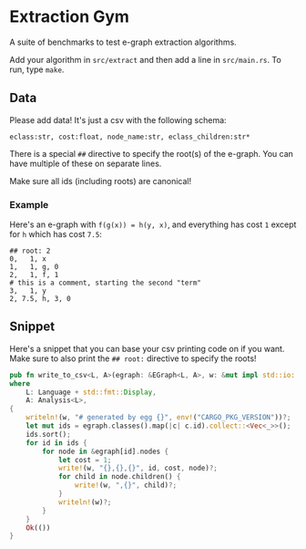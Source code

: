 # Extraction Gym

A suite of benchmarks to test e-graph extraction algorithms.

Add your algorithm in `src/extract` and then add a line in `src/main.rs`. 
To run, type `make`.

## Data

Please add data! It's just a csv with the following schema:

```
eclass:str, cost:float, node_name:str, eclass_children:str*
```

There is a special `##` directive to specify the root(s) of the e-graph.
You can have multiple of these on separate lines.

Make sure all ids (including roots) are canonical!

### Example

Here's an e-graph with `f(g(x)) = h(y, x)`, and everything has cost `1` except for `h` which has cost `7.5`:

```csv
## root: 2
0,   1, x
1,   1, g, 0
2,   1, f, 1
# this is a comment, starting the second "term"
3,   1, y
2, 7.5, h, 3, 0
```

## Snippet

Here's a snippet that you can base your csv printing code on if you want. 
Make sure to also print the `## root:` directive to specify the roots!

```rust 
pub fn write_to_csv<L, A>(egraph: &EGraph<L, A>, w: &mut impl std::io::Write) -> std::io::Result<()>
where
    L: Language + std::fmt::Display,
    A: Analysis<L>,
{
    writeln!(w, "# generated by egg {}", env!("CARGO_PKG_VERSION"))?;
    let mut ids = egraph.classes().map(|c| c.id).collect::<Vec<_>>();
    ids.sort();
    for id in ids {
        for node in &egraph[id].nodes {
            let cost = 1;
            write!(w, "{},{},{}", id, cost, node)?;
            for child in node.children() {
                write!(w, ",{}", child)?;
            }
            writeln!(w)?;
        }
    }
    Ok(())
}
```